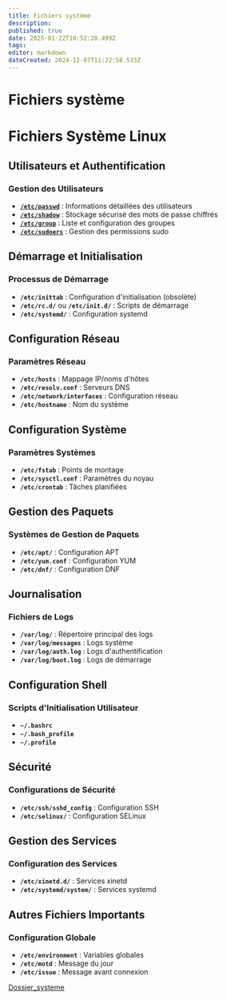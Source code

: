 ```yaml
---
title: Fichiers système
description: 
published: true
date: 2025-01-22T10:52:28.499Z
tags: 
editor: markdown
dateCreated: 2024-12-07T11:22:58.533Z
---
```


# Fichiers système
# Fichiers Système Linux 

## Utilisateurs et Authentification

### Gestion des Utilisateurs
- **[`/etc/passwd`](etc_passwd.md)** : Informations détaillées des utilisateurs
- **[`/etc/shadow`](etc_shadow.md)** : Stockage sécurisé des mots de passe chiffrés
- **[`/etc/group`](etc_group.md)** : Liste et configuration des groupes
- **[`/etc/sudoers`](etc_sudoers.md)** : Gestion des permissions sudo

## Démarrage et Initialisation

### Processus de Démarrage
- **`/etc/inittab`** : Configuration d'initialisation (obsolète)
- **`/etc/rc.d/`** ou **`/etc/init.d/`** : Scripts de démarrage
- **`/etc/systemd/`** : Configuration systemd

## Configuration Réseau

### Paramètres Réseau
- **`/etc/hosts`** : Mappage IP/noms d'hôtes
- **`/etc/resolv.conf`** : Serveurs DNS
- **`/etc/network/interfaces`** : Configuration réseau
- **`/etc/hostname`** : Nom du système

## Configuration Système

### Paramètres Systèmes
- **`/etc/fstab`** : Points de montage
- **`/etc/sysctl.conf`** : Paramètres du noyau
- **`/etc/crontab`** : Tâches planifiées

## Gestion des Paquets

### Systèmes de Gestion de Paquets
- **`/etc/apt/`** : Configuration APT
- **`/etc/yum.conf`** : Configuration YUM
- **`/etc/dnf/`** : Configuration DNF

## Journalisation

### Fichiers de Logs
- **`/var/log/`** : Répertoire principal des logs
- **`/var/log/messages`** : Logs système
- **`/var/log/auth.log`** : Logs d'authentification
- **`/var/log/boot.log`** : Logs de démarrage

## Configuration Shell

### Scripts d'Initialisation Utilisateur
- **`~/.bashrc`**
- **`~/.bash_profile`**
- **`~/.profile`**

## Sécurité

### Configurations de Sécurité
- **`/etc/ssh/sshd_config`** : Configuration SSH
- **`/etc/selinux/`** : Configuration SELinux

## Gestion des Services

### Configuration des Services
- **`/etc/xinetd.d/`** : Services xinetd
- **`/etc/systemd/system/`** : Services systemd

## Autres Fichiers Importants

### Configuration Globale
- **`/etc/environment`** : Variables globales
- **`/etc/motd`** : Message du jour
- **`/etc/issue`** : Message avant connexion


[Dossier_systeme](/Dossier_systeme)

